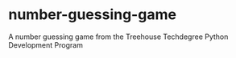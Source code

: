 # number-guessing-game
A number guessing game from the Treehouse Techdegree Python Development Program
